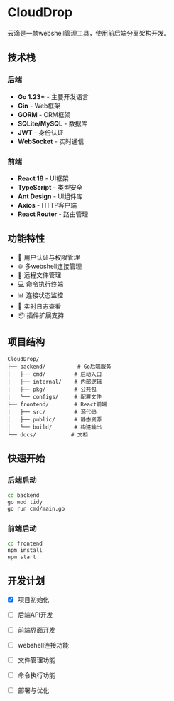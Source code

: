 # CloudDrop

云滴是一款webshell管理工具，使用前后端分离架构开发。

## 技术栈

### 后端
- **Go 1.23+** - 主要开发语言
- **Gin** - Web框架
- **GORM** - ORM框架
- **SQLite/MySQL** - 数据库
- **JWT** - 身份认证
- **WebSocket** - 实时通信

### 前端
- **React 18** - UI框架
- **TypeScript** - 类型安全
- **Ant Design** - UI组件库
- **Axios** - HTTP客户端
- **React Router** - 路由管理

## 功能特性

- 🔐 用户认证与权限管理
- 🌐 多webshell连接管理
- 📁 远程文件管理
- 💻 命令执行终端
- 📊 连接状态监控
- 🔄 实时日志查看
- 📦 插件扩展支持

## 项目结构

```
CloudDrop/
├── backend/          # Go后端服务
│   ├── cmd/         # 启动入口
│   ├── internal/    # 内部逻辑
│   ├── pkg/         # 公共包
│   └── configs/     # 配置文件
├── frontend/        # React前端
│   ├── src/         # 源代码
│   ├── public/      # 静态资源
│   └── build/       # 构建输出
└── docs/           # 文档
```

## 快速开始

### 后端启动
```bash
cd backend
go mod tidy
go run cmd/main.go
```

### 前端启动
```bash
cd frontend
npm install
npm start
```

## 开发计划

- [x] 项目初始化
- [ ] 后端API开发
- [ ] 前端界面开发
- [ ] webshell连接功能
- [ ] 文件管理功能
- [ ] 命令执行功能
- [ ] 部署与优化

